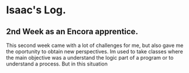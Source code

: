 # Isaac's Log.

## 2nd Week as an Encora apprentice. 

This second week came with a lot of challenges for me, but also gave me the oportunity to obtain new perspectives.
Im used to take classes where the main objective was a understand the logic part of a program or to
understand a process. But in this situation 

